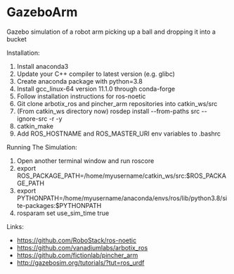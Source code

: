 # GazeboArm
Gazebo simulation of a robot arm picking up a ball and dropping it into a bucket

Installation:
1. Install anaconda3
2. Update your C++ compiler to latest version (e.g. glibc)
3. Create anaconda package with python=3.8
4. Install gcc_linux-64 version 11.1.0 through conda-forge
5. Follow installation instructions for ros-noetic
6. Git clone arbotix_ros and pincher_arm repositories into catkin_ws/src
7. (From catkin_ws directory now) rosdep install --from-paths src --ignore-src -r -y
9. catkin_make
10. Add ROS_HOSTNAME and ROS_MASTER_URI env variables to .bashrc

Running The Simulation:
1. Open another terminal window and run roscore
2. export ROS_PACKAGE_PATH=/home/myusername/catkin_ws/src:$ROS_PACKAGE_PATH
3. export PYTHONPATH=/home/myusername/anaconda/envs/ros/lib/python3.8/site-packages:$PYTHONPATH
4. rosparam set use_sim_time true

Links:
- https://github.com/RoboStack/ros-noetic
- https://github.com/vanadiumlabs/arbotix_ros
- https://github.com/fictionlab/pincher_arm
- http://gazebosim.org/tutorials/?tut=ros_urdf
